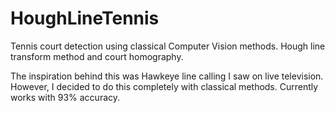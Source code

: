 # HoughLineTennis
Tennis court detection using classical Computer Vision methods.
Hough line transform method and court homography.

The inspiration behind this was Hawkeye line calling I saw on live television. However,
I decided to do this completely with classical methods. Currently works with 93%
accuracy.

